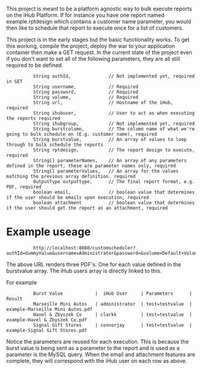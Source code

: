 This project is meant to be a platform agnostic way to bulk execute reports on the iHub Platform.  If for instance you have one report
named example.rptdesign which contains a customer name parameter, you would then like to schedule that report to execute once for a
list of customers.

This project is in the early stages but the basic functionality works.  To get this working, compile the project, deploy the war
to your application container then make a GET request.  In the current state of the project even if you don't want to set all
of the following parameters, they are all still required to be defined.

			  String authId,              // Not implemented yet, required in GET
			  String username,            // Required
			  String password,            // Required
			  String volume,              // Required
			  String url,                 // Hostname of the iHub, required
			  String ihubuser,            // User to act as when executing the reports required
			  String ihubgroup,           // Not implemented yet, required
			  String burstcolumn,         // The column name of what we're going to bulk schedule on (E.g. customer name), required
			  String burstvalue,          // An array of values to loop through to bulk schedule the reports
			  String rptdesign,           // The report design to execute, required
			  String[] parameterNames,    // An array of any parameters defined in the report, these are parameter names only, required
			  String[] parameterValues,   // An array for the values matching the previous array definition. required
			  OutputType outputtype,      // The final report format, e.g. PDF, required
			  boolean email,              // boolean value that determines if the user should be emails upon execution, required
			  boolean attachment          // boolean value that determines if the user should get the report as an attachment, required
			  
# Example useage
			  http://localhost:8080/customscheduler?authId=dummyValue&username=Administrator&password=&volume=Default+Volume&hostname=ihub311.centos7.vm&port=8000&ssl=false&burstcolumn=myname&burstvalues=Marseille%20Mini%20Autos,Havel%20%26%20Zbyszek%20Co,Signal%20Gift%20Stores&ihubuser=administrator,clarkk,connorjay&ihubgroup=1,2,3&rptdesign=/home/administrator/example.rptdesign&parameterNames=test&parameterValues=testvalue&outputtype=PDF&email=true,true&attachment=true,true
			  
The above URL renders three PDF's.  One for each value defined in the burstvalue array.  The iHub users array is directly linked to this.

For example

			  Burst Value            |  iHub User     | Parameters      | Result
			  Marseille Mini Autos   | administrator  | test=testvalue  | example-Marseille Mini Autos.pdf
			  Havel & Zbyszek Co     | clarkk         | test=testvalue  | example-Havel & Zbyszek Co.pdf
			  Signal Gift Stores     | connorjay      | test=testvalue  | example-Signal Gift Stores.pdf
			  
Notice the parameters are reused for each execution.  This is because the burst value is being sent as a parameter to the report and 
is used as a parameter is the MySQL query.  When the email and attachment features are complete, they will correspond with the iHub
user on each row as above.
